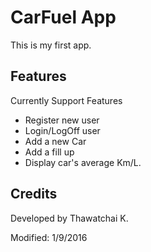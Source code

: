 # CarFuel App

This is my first app.

## Features

Currently Support Features
* Register new user
* Login/LogOff user
* Add a new Car
* Add a fill up
* Display car's average Km/L.

## Credits

Developed by Thawatchai K.

Modified: 1/9/2016